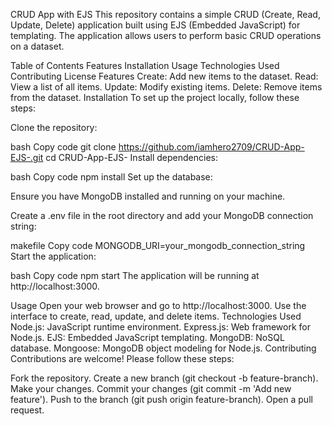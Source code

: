 CRUD App with EJS
This repository contains a simple CRUD (Create, Read, Update, Delete) application built using EJS (Embedded JavaScript) for templating. The application allows users to perform basic CRUD operations on a dataset.

Table of Contents
Features
Installation
Usage
Technologies Used
Contributing
License
Features
Create: Add new items to the dataset.
Read: View a list of all items.
Update: Modify existing items.
Delete: Remove items from the dataset.
Installation
To set up the project locally, follow these steps:

Clone the repository:

bash
Copy code
git clone https://github.com/iamhero2709/CRUD-App-EJS-.git
cd CRUD-App-EJS-
Install dependencies:

bash
Copy code
npm install
Set up the database:

Ensure you have MongoDB installed and running on your machine.

Create a .env file in the root directory and add your MongoDB connection string:

makefile
Copy code
MONGODB_URI=your_mongodb_connection_string
Start the application:

bash
Copy code
npm start
The application will be running at http://localhost:3000.

Usage
Open your web browser and go to http://localhost:3000.
Use the interface to create, read, update, and delete items.
Technologies Used
Node.js: JavaScript runtime environment.
Express.js: Web framework for Node.js.
EJS: Embedded JavaScript templating.
MongoDB: NoSQL database.
Mongoose: MongoDB object modeling for Node.js.
Contributing
Contributions are welcome! Please follow these steps:

Fork the repository.
Create a new branch (git checkout -b feature-branch).
Make your changes.
Commit your changes (git commit -m 'Add new feature').
Push to the branch (git push origin feature-branch).
Open a pull request.
